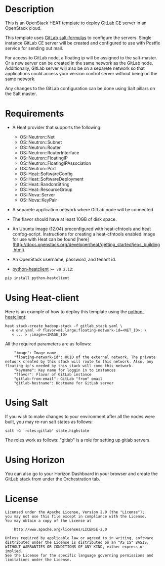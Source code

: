 Description
===========

This is an OpenStack HEAT template to deploy [GitLab CE](https://about.gitlab.com/) 
server in an OpenStack cloud. 

This template uses [GitLab salt-formulas](https://github.com/rcbops/gitlab-formula) 
to configure the servers. Single instance GitLab CE server will be created and configured 
to use with Postfix service for sending out mail.

For access to GitLab node, a floating ip will be assigned to the 
salt-master. Or a new server can be created in the same network as the GitLab node.
Additionally, GitLab server will also be on a separete network so that applications could 
access your version control server without being on the same network.

Any changes to the GitLab configuration can be done using Salt pillars on the Salt 
master.

Requirements
============
* A Heat provider that supports the following:
  * OS::Neutron::Net
  * OS::Neutron::Subnet
  * OS::Neutron::Router
  * OS::Neutron::RouterInterface
  * OS::Neutron::FloatingIP
  * OS::Neutron::FloatingIPAssociation
  * OS::Neutron::Port
  * OS::Heat::SoftwareConfig
  * OS::Heat::SoftwareDeployment
  * OS::Heat::RandomString
  * OS::Heat::ResourceGroup
  * OS::Nova::Server
  * OS::Nova::KeyPair

* A separete application network where GitLab node will be connected.
* The flavor should have at least 10GB of disk space.
* An Ubuntu image (12.04) preconfigured with heat-cfntools and heat confog-script. 
Instructions for creating a heat-cfntools enabled image for use with Heat can be 
found [here] (http://docs.openstack.org/developer/heat/getting_started/jeos_building.html).

* An OpenStack username, password, and tenant id.
* [python-heatclient](https://github.com/openstack/python-heatclient)
`>= v0.2.12`:

```bash
pip install python-heatclient
```
Using Heat-client 
=============
Here is an example of how to deploy this template using the
[python-heatclient](https://github.com/openstack/python-heatclient):

```
heat stack-create hadoop-stack -f gitlab_stack.yaml \
  -e env.yaml -P flavor=m1.large;floating-network-id=<NET_ID>; \
   < ... > ;image=<IMAGE_ID>
```
All the required parameters are as follows:
```
    "image": Image name
    "floating-network-id": UUID of the external network. The private network created by this stack will route to this network. Also, any floating ip's needed by this stack will come this network.
    "keyname": Key name for loggin in to instances
    "flavor": Flavor of GitLab instance
    "gitlab-from-email": GitLab "from" email
    "gitlab-hostname": Hostname for GitLab server

```

Using Salt
=============
If you wish to make changes to your environment after all the nodes were built, 
you may re-run salt states as follows:

```
salt -G 'roles:gitlab' state.highstate
```
The roles work as follows: 
"gitlab" is a role for setting up gitlab servers.

Using Horizon
=============
You can also go to your Horizon Dashboard in your browser and create 
the GitLab stack from under the Orchestration tab.

License
=======
```
Licensed under the Apache License, Version 2.0 (the "License");
you may not use this file except in compliance with the License.
You may obtain a copy of the License at

    http://www.apache.org/licenses/LICENSE-2.0

Unless required by applicable law or agreed to in writing, software
distributed under the License is distributed on an "AS IS" BASIS,
WITHOUT WARRANTIES OR CONDITIONS OF ANY KIND, either express or implied.
See the License for the specific language governing permissions and
limitations under the License.
```
